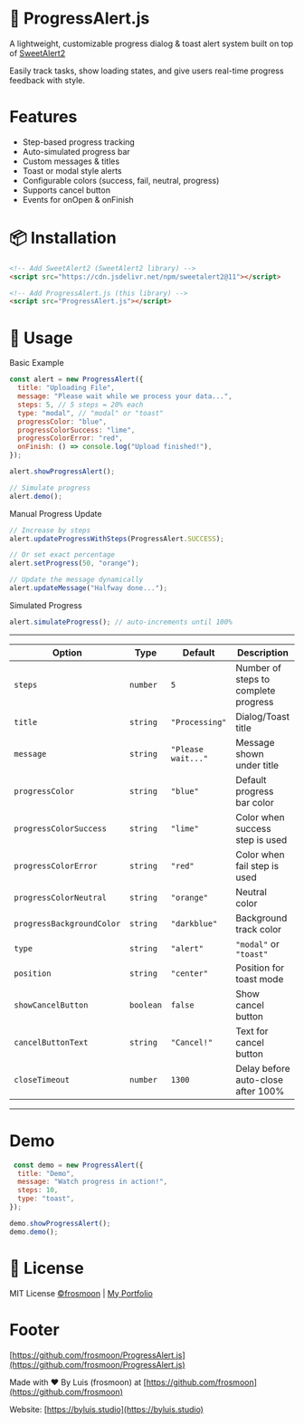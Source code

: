 # 🚀 ProgressAlert.js

A lightweight, customizable progress dialog & toast alert system built on top of [SweetAlert2](https://sweetalert2.github.io/)

Easily track tasks, show loading states, and give users real-time progress feedback with style.

# Features
- Step-based progress tracking
- Auto-simulated progress bar
- Custom messages & titles
- Toast or modal style alerts
- Configurable colors (success, fail, neutral, progress)
- Supports cancel button
- Events for onOpen & onFinish

# 📦 Installation
```html
<!-- Add SweetAlert2 (SweetAlert2 library) -->
<script src="https://cdn.jsdelivr.net/npm/sweetalert2@11"></script>

<!-- Add ProgressAlert.js (this library) -->
<script src="ProgressAlert.js"></script>
```
# 🚀 Usage
Basic Example
```js
const alert = new ProgressAlert({
  title: "Uploading File",
  message: "Please wait while we process your data...",
  steps: 5, // 5 steps = 20% each
  type: "modal", // "modal" or "toast"
  progressColor: "blue",
  progressColorSuccess: "lime",
  progressColorError: "red",
  onFinish: () => console.log("Upload finished!"),
});

alert.showProgressAlert();

// Simulate progress
alert.demo();
```

Manual Progress Update
```js
// Increase by steps
alert.updateProgressWithSteps(ProgressAlert.SUCCESS);

// Or set exact percentage
alert.setProgress(50, "orange");

// Update the message dynamically
alert.updateMessage("Halfway done...");
```

Simulated Progress
```js
alert.simulateProgress(); // auto-increments until 100%
```
 _ _ _ _ _ _ _ _ _ _ _ _ _ _ _ _ _ _ _ _ _ _ _ _ _ _ _ _ _ _ _ _ _ _ _ _ _ _ _ _ _ _ _ _ _ _ _ _ _ _
| Option                    | Type      | Default            | Description                          |
| ------------------------- | --------- | ------------------ | ------------------------------------ |
| `steps`                   | `number`  | `5`                | Number of steps to complete progress |
| `title`                   | `string`  | `"Processing"`     | Dialog/Toast title                   |
| `message`                 | `string`  | `"Please wait..."` | Message shown under title            |
| `progressColor`           | `string`  | `"blue"`           | Default progress bar color           |
| `progressColorSuccess`    | `string`  | `"lime"`           | Color when success step is used      |
| `progressColorError`      | `string`  | `"red"`            | Color when fail step is used         |
| `progressColorNeutral`    | `string`  | `"orange"`         | Neutral color                        |
| `progressBackgroundColor` | `string`  | `"darkblue"`       | Background track color               |
| `type`                    | `string`  | `"alert"`          | `"modal"` or `"toast"`       |
| `position`                | `string`  | `"center"`         | Position for toast mode              |
| `showCancelButton`        | `boolean` | `false`            | Show cancel button                   |
| `cancelButtonText`        | `string`  | `"Cancel!"`        | Text for cancel button               |
| `closeTimeout`            | `number`  | `1300`             | Delay before auto-close after 100%   |
 _ _ _ _ _ _ _ _ _ _ _ _ _ _ _ _ _ _ _ _ _ _ _ _ _ _ _ _ _ _ _ _ _ _ _ _ _ _ _ _ _ _ _ _ _ _ _ _ _ _ 

# Demo
```js
 const demo = new ProgressAlert({
  title: "Demo",
  message: "Watch progress in action!",
  steps: 10,
  type: "toast",
});

demo.showProgressAlert();
demo.demo();
```

# 📜 License
MIT License [©frosmoon](https://github.com/frosmoon) | [My Portfolio](https://byluis.studio)

# Footer 
[https://github.com/frosmoon/ProgressAlert.js](https://github.com/frosmoon/ProgressAlert.js)

Made with ❤️ By Luis (frosmoon) at [https://github.com/frosmoon](https://github.com/frosmoon)

Website: [https://byluis.studio](https://byluis.studio)
